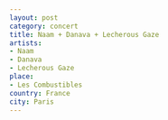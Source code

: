 ```yaml
---
layout: post
category: concert
title: Naam + Danava + Lecherous Gaze
artists: 
- Naam
- Danava
- Lecherous Gaze
place: 
- Les Combustibles
country: France
city: Paris
---
```


